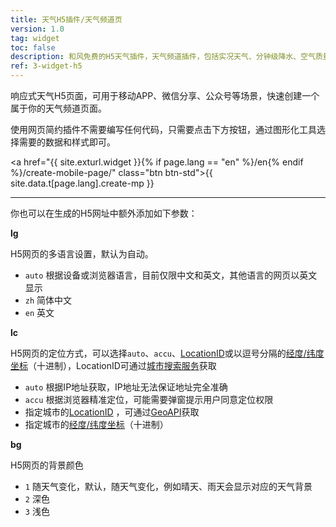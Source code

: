 ```yaml
---
title: 天气H5插件/天气频道页
version: 1.0
tag: widget
toc: false
description: 和风免费的H5天气插件，天气频道插件，包括实况天气、分钟级降水、空气质量、灾害预警、30天预报、生活指数、台风路径等天气内容，支持自定义样式，快速为你的应用创建一个天气频道页。
ref: 3-widget-h5
---
```


响应式天气H5页面，可用于移动APP、微信分享、公众号等场景，快速创建一个属于你的天气频道页面。

使用网页简约插件不需要编写任何代码，只需要点击下方按钮，通过图形化工具选择需要的数据和样式即可。

<a href="{{ site.exturl.widget }}{% if page.lang == "en" %}/en{% endif %}/create-mobile-page/" class="btn btn-std">{{ site.data.t[page.lang].create-mp }}</a>

----

你也可以在生成的H5网址中额外添加如下参数：

**lg**

H5网页的多语言设置，默认为自动。

- `auto` 根据设备或浏览器语言，目前仅限中文和英文，其他语言的网页以英文显示
- `zh` 简体中文
- `en` 英文

**lc**

H5网页的定位方式，可以选择`auto`、`accu`、[LocationID](/docs/start/glossary#locationid)或以逗号分隔的[经度/纬度坐标](/docs/start/glossary#coordinate)（十进制），LocationID可通过[城市搜索服务](/docs/api/geo/)获取

- `auto` 根据IP地址获取，IP地址无法保证地址完全准确
- `accu` 根据浏览器精准定位，可能需要弹窗提示用户同意定位权限
- 指定城市的[LocationID](/docs/start/glossary#locationid) ，可通过[GeoAPI](/docs/api/geo/)获取
- 指定城市的[经度/纬度坐标](/docs/start/glossary#coordinate)（十进制）

**bg**

H5网页的背景颜色
- `1` 随天气变化，默认，随天气变化，例如晴天、雨天会显示对应的天气背景
- `2` 深色
- `3` 浅色

